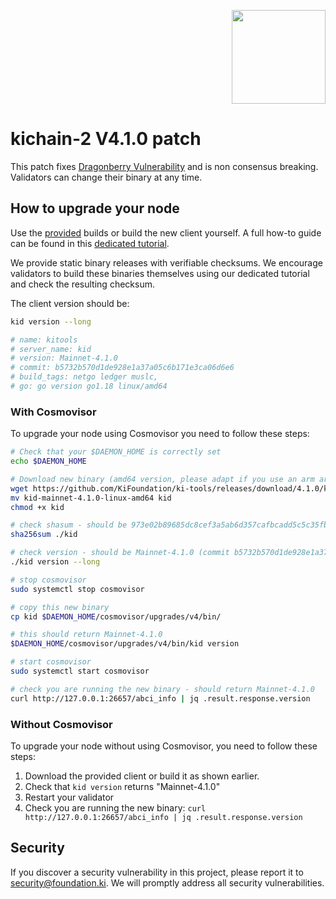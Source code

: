 <p align="right">
    <img width=150px src="https://wallet-testnet.blockchain.ki/static/img/icons/ki-chain.png" />
</p>

# kichain-2 V4.1.0 patch

This patch fixes [Dragonberry Vulnerability](https://forum.cosmos.network/t/ibc-security-advisory-dragonberry/7702) and is non consensus breaking. Validators can change their binary at any time.

## How to upgrade your node

Use the [provided](https://github.com/KiFoundation/ki-tools/releases/tag/4.1.0) builds or build the new client yourself. A full how-to guide can be found in this [dedicated tutorial](https://github.com/KiFoundation/ki-tools#readme).

We provide static binary releases with verifiable checksums. We encourage validators to build these binaries themselves using our dedicated tutorial and check the resulting checksum.

The client version should be:
```bash
kid version --long

# name: kitools
# server_name: kid
# version: Mainnet-4.1.0
# commit: b5732b570d1de928e1a37a05c6b171e3ca06d6e6
# build_tags: netgo ledger muslc,
# go: go version go1.18 linux/amd64
```

### With Cosmovisor
To upgrade your node using Cosmovisor you need to follow these steps:

```bash
# Check that your $DAEMON_HOME is correctly set
echo $DAEMON_HOME

# Download new binary (amd64 version, please adapt if you use an arm arch)
wget https://github.com/KiFoundation/ki-tools/releases/download/4.1.0/kid-mainnet-4.1.0-linux-amd64
mv kid-mainnet-4.1.0-linux-amd64 kid
chmod +x kid

# check shasum - should be 973e02b89685dc8cef3a5ab6d357cafbcadd5c5c35fbd67c88a39ce2a085817e
sha256sum ./kid

# check version - should be Mainnet-4.1.0 (commit b5732b570d1de928e1a37a05c6b171e3ca06d6e6)
./kid version --long

# stop cosmovisor
sudo systemctl stop cosmovisor

# copy this new binary
cp kid $DAEMON_HOME/cosmovisor/upgrades/v4/bin/

# this should return Mainnet-4.1.0
$DAEMON_HOME/cosmovisor/upgrades/v4/bin/kid version

# start cosmovisor
sudo systemctl start cosmovisor

# check you are running the new binary - should return Mainnet-4.1.0
curl http://127.0.0.1:26657/abci_info | jq .result.response.version
```

### Without Cosmovisor
To upgrade your node without using Cosmovisor,  you need to follow these steps:
1. Download the provided client or build it as shown earlier.
2. Check that `kid version` returns "Mainnet-4.1.0"
3. Restart your validator
4. Check you are running the new binary: `curl http://127.0.0.1:26657/abci_info | jq .result.response.version`


## Security

If you discover a security vulnerability in this project, please report it to security@foundation.ki. We will promptly address all security vulnerabilities.
